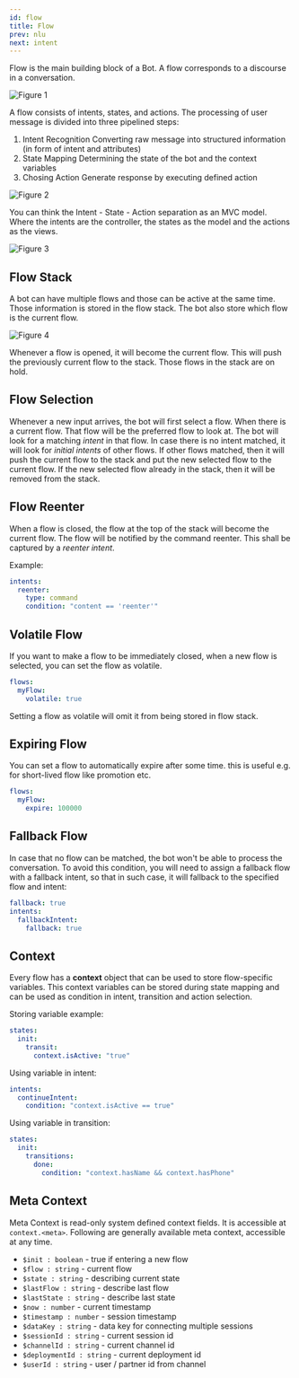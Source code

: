 ```yaml
---
id: flow
title: Flow
prev: nlu
next: intent
---
```


Flow is the main building block of a Bot. A flow corresponds to a discourse in a conversation.

![Figure 1](/images/concepts/flow/figure-1.png)

A flow consists of intents, states, and actions. The processing of user message is divided into three pipelined steps:

1.  Intent Recognition Converting raw message into structured information (in form of intent and attributes)
2.  State Mapping Determining the state of the bot and the context variables
3.  Chosing Action Generate response by executing defined action

![Figure 2](/images/concepts/flow/figure-2.png)

You can think the Intent - State - Action separation as an MVC model. Where the intents are the controller, the states as the model and the actions as the views.

![Figure 3](/images/concepts/flow/figure-3.png)

## Flow Stack

A bot can have multiple flows and those can be active at the same time. Those information is stored in the flow stack. The bot also store which flow is the current flow.

![Figure 4](/images/concepts/flow/figure-4.png)

Whenever a flow is opened, it will become the current flow. This will push the previously current flow to the stack. Those flows in the stack are on hold.

## Flow Selection

Whenever a new input arrives, the bot will first select a flow. When there is a current flow. That flow will be the preferred flow to look at. The bot will look for a matching _intent_ in that flow. In case there is no intent matched, it will look for _initial intents_ of other flows. If other flows matched, then it will push the current flow to the stack and put the new selected flow to the current flow. If the new selected flow already in the stack, then it will be removed from the stack.

## Flow Reenter

When a flow is closed, the flow at the top of the stack will become the current flow. The flow will be notified by the command reenter. This shall be captured by a _reenter intent_.

Example:

```yaml
intents:
  reenter:
    type: command
    condition: "content == 'reenter'"
```

## Volatile Flow

If you want to make a flow to be immediately closed, when a new flow is selected, you can set the flow as volatile.

```yaml
flows:
  myFlow:
    volatile: true
```

Setting a flow as volatile will omit it from being stored in flow stack.

## Expiring Flow

You can set a flow to automatically expire after some time. this is useful e.g. for short-lived flow like promotion etc.

```yaml
flows:
  myFlow:
    expire: 100000
```

## Fallback Flow

In case that no flow can be matched, the bot won't be able to process the conversation. To avoid this condition, you will need to assign a fallback flow with a fallback intent, so that in such case, it will fallback to the specified flow and intent:

```yaml
fallback: true
intents:
  fallbackIntent:
    fallback: true
```

## Context

Every flow has a **context** object that can be used to store flow-specific variables. This context variables can be stored during state mapping and can be used as condition in intent, transition and action selection.

Storing variable example:

```yaml
states:
  init:
    transit:
      context.isActive: "true"
```

Using variable in intent:

```yaml
intents:
  continueIntent:
    condition: "context.isActive == true"
```

Using variable in transition:

```yaml
states:
  init:
    transitions:
      done:
        condition: "context.hasName && context.hasPhone"
```

## Meta Context

Meta Context is read-only system defined context fields. It is accessible at `context.<meta>`. Following are generally available meta context, accessible at any time.

- `$init : boolean` - true if entering a new flow
- `$flow : string` - current flow
- `$state : string` - describing current state
- `$lastFlow : string` - describe last flow
- `$lastState : string` - describe last state
- `$now : number` - current timestamp
- `$timestamp : number` - session timestamp
- `$dataKey : string` - data key for connecting multiple sessions
- `$sessionId : string` - current session id
- `$channelId : string` - current channel id
- `$deploymentId : string` - current deployment id
- `$userId : string` - user / partner id from channel
